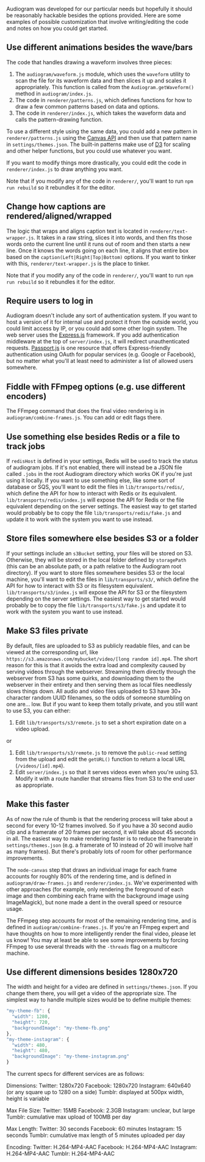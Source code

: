 Audiogram was developed for our particular needs but hopefully it should be reasonably hackable besides the options provided.  Here are some examples of possible customization that involve writing/editing the code and notes on how you could get started.

## Use different animations besides the wave/bars

The code that handles drawing a waveform involves three pieces:

1. The `audiogram/waveform.js` module, which uses the `waveform` utility to scan the file for its waveform data and then slices it up and scales it appropriately.  This function is called from the `Audiogram.getWaveform()` method in `audiogram/index.js`.
2. The code in `renderer/patterns.js`, which defines functions for how to draw a few common patterns based on data and options.
3. The code in `renderer/index.js`, which takes the waveform data and calls the pattern-drawing function.

To use a different style using the same data, you could add a new pattern in `renderer/patterns.js` using the [Canvas API](https://developer.mozilla.org/en-US/docs/Web/API/Canvas_API) and then use that pattern name in `settings/themes.json`.  The built-in patterns make use of [D3](https://d3js.org/) for scaling and other helper functions, but you could use whatever you want.

If you want to modify things more drastically, you could edit the code in `renderer/index.js` to draw anything you want.

Note that if you modify any of the code in `renderer/`, you'll want to run `npm run rebuild` so it rebundles it for the editor.

## Change how captions are rendered/aligned/wrapped

The logic that wraps and aligns caption text is located in `renderer/text-wrapper.js`.  It takes in a raw string, slices it into words, and then fits those words onto the current line until it runs out of room and then starts a new line.  Once it knows the words going on each line, it aligns that entire box based on the `caption(Left|Right|Top|Bottom)` options.  If you want to tinker with this, `renderer/text-wrapper.js` is the place to tinker.

Note that if you modify any of the code in `renderer/`, you'll want to run `npm run rebuild` so it rebundles it for the editor.

## Require users to log in

Audiogram doesn't include any sort of authentication system.  If you want to host a version of it for internal use and protect it from the outside world, you could limit access by IP, or you could add some other login system.  The web server uses the [Express.js](http://expressjs.com/) framework.  If you add authentication middleware at the top of `server/index.js`, it will redirect unauthenticated requests. [Passport.js](http://passportjs.org/) is one resource that offers Express-friendly authentication using OAuth for popular services (e.g. Google or Facebook), but no matter what you'll at least need to administer a list of allowed users somewhere.

## Fiddle with FFmpeg options (e.g. use different encoders)

The FFmpeg command that does the final video rendering is in `audiogram/combine-frames.js`.  You can add or edit flags there.

## Use something else besides Redis or a file to track jobs

If `redisHost` is defined in your settings, Redis will be used to track the status of audiogram jobs.  If it's not enabled, there will instead be a JSON file called `.jobs` in the root Audiogram directory which works OK if you're just using it locally.  If you want to use something else, like some sort of database or SQS, you'll want to edit the files in `lib/transports/redis/`, which define the API for how to interact with Redis or its equivalent.  `lib/transports/redis/index.js` will expose the API for Redis or the file equivalent depending on the server settings.  The easiest way to get started would probably be to copy the file `lib/transports/redis/fake.js` and update it to work with the system you want to use instead.

## Store files somewhere else besides S3 or a folder

If your settings include an `s3Bucket` setting, your files will be stored on S3.  Otherwise, they will be stored in the local folder defined by `storagePath` (this can be an absolute path, or a path relative to the Audiogram root directory). If you want to store files somewhere besides S3 or the local machine, you'll want to edit the files in `lib/transports/s3/`, which define the API for how to interact with S3 or its filesystem equivalent.  `lib/transports/s3/index.js` will expose the API for S3 or the filesystem depending on the server settings.  The easiest way to get started would probably be to copy the file `lib/transports/s3/fake.js` and update it to work with the system you want to use instead.

## Make S3 files private

By default, files are uploaded to S3 as publicly readable files, and can be viewed at the corresponding url, like `https://s3.amazonaws.com/mybucket/video/[long random id].mp4`. The short reason for this is that it avoids the extra load and complexity caused by serving videos through the webserver. Streaming them directly through the webserver from S3 has some quirks, and downloading them to the webserver in their entirety and then serving them as local files needlessly slows things down. All audio and video files uploaded to S3 have 30+ character random UUID filenames, so the odds of someone stumbling on one are... low. But if you want to keep them totally private, and you still want to use S3, you can either:

1. Edit `lib/transports/s3/remote.js` to set a short expiration date on a video upload.

or

1. Edit `lib/transports/s3/remote.js` to remove the `public-read` setting from the upload and edit the `getURL()` function to return a local URL (`/videos/[id].mp4`).
3. Edit `server/index.js` so that it serves videos even when you're using S3. Modify it with a route handler that streams files from S3 to the end user as appropriate.

## Make this faster

As of now the rule of thumb is that the rendering process will take about a second for every 10-12 frames involved.  So if you have a 30 second audio clip and a framerate of 20 frames per second, it will take about 45 seconds in all.  The easiest way to make rendering faster is to reduce the framerate in `settings/themes.json` (e.g. a framerate of 10 instead of 20 will involve half as many frames).  But there's probably lots of room for other performance improvements.

The `node-canvas` step that draws an individual image for each frame accounts for roughly 80% of the rendering time, and is defined in `audiogram/draw-frames.js` and `renderer/index.js`. We've experimented with other approaches (for example, only rendering the foreground of each image and then combining each frame with the background image using ImageMagick), but none made a dent in the overall speed or resource usage.

The FFmpeg step accounts for most of the remaining rendering time, and is defined in `audiogram/combine-frames.js`. If you're an FFmpeg expert and have thoughts on how to more intelligently render the final video, please let us know! You may at least be able to see some improvements by forcing FFmpeg to use several threads with the `-threads` flag on a multicore machine.

## Use different dimensions besides 1280x720

The width and height for a video are defined in `settings/themes.json`.  If you change them there, you will get a video of the appropriate size.  The simplest way to handle multiple sizes would be to define multiple themes:

```js
"my-theme-fb": {
  "width": 1280,
  "height": 720,
  "backgroundImage": "my-theme-fb.png"
},
"my-theme-instagram": {
  "width": 480,
  "height": 480,
  "backgroundImage": "my-theme-instagram.png"
}
```

The current specs for different services are as follows:

Dimensions:
Twitter: 1280x720
Facebook: 1280x720
Instagram: 640x640 (or any square up to 1280 on a side)
Tumblr: displayed at 500px width, height is variable

Max File Size:
Twitter: 15MB
Facebook: 2.3GB
Instagram: unclear, but large
Tumblr: cumulative max upload of 100MB per day

Max Length:
Twitter: 30 seconds
Facebook: 60 minutes
Instagram: 15 seconds
Tumblr: cumulative max length of 5 minutes uploaded per day

Encoding:
Twitter: H.264-MP4-AAC
Facebook: H.264-MP4-AAC
Instagram: H.264-MP4-AAC
Tumblr: H.264-MP4-AAC
